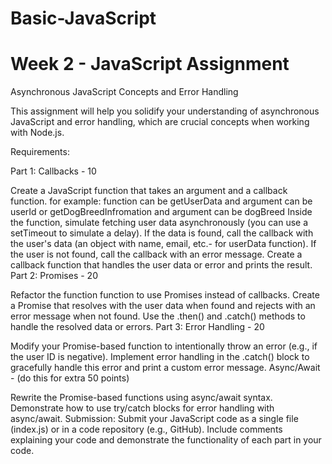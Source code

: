 # Basic-JavaScript
# Week 2 - JavaScript Assignment
Asynchronous JavaScript Concepts and Error Handling

This assignment will help you solidify your understanding of asynchronous JavaScript and error handling, which are crucial concepts when working with Node.js.

Requirements:

Part 1: Callbacks - 10

Create a JavaScript function that takes an argument and a callback function.
for example: function can be getUserData and argument can be userId  or getDogBreedInfromation and argument can be dogBreed
Inside the function, simulate fetching user data asynchronously (you can use a setTimeout to simulate a delay).
If the data  is found, call the callback with the user's data (an object with name, email, etc.- for userData function).
If the user is not found, call the callback with an error message.
Create a callback function that handles the user data or error and prints the result.
Part 2: Promises - 20

Refactor the function function to use Promises instead of callbacks.
Create a Promise that resolves with the user data when found and rejects with an error message when not found.
Use the .then() and .catch() methods to handle the resolved data or errors.
Part 3: Error Handling - 20

Modify your Promise-based  function to intentionally throw an error (e.g., if the user ID is negative).
Implement error handling in the .catch() block to gracefully handle this error and print a custom error message.
  Async/Await  - (do this for extra 50 points)

Rewrite the Promise-based functions using async/await syntax.
Demonstrate how to use try/catch blocks for error handling with async/await.
Submission: Submit your JavaScript code as a single file (index.js) or in a code repository (e.g., GitHub). Include comments explaining your code and demonstrate the functionality of each part in your code.
